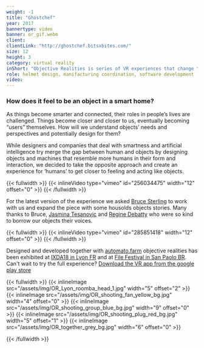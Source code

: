 ```yaml
---
weight: -1
title: "Ghostchef"
year: 2017
bannertype: video
banner: or_gif.webm
client:
clientLink: "http://ghostchef.bitsxbites.com/"
size: 12
height: 3
category: virtual reality
inShort: "Objective Realities is series of VR experiences that change the perspective from a human point of view to the one of an object. In OR you will be able to see and act in a virtual smart home with the capabilities and limitations of a specific object and listen to the invisible chatter that happens between networked things and the home."
role: helmet design, manifacturing coordination, software development
video:
---
```


### How does it feel to be an object in a smart home?

As things become smarter and connected, their roles in people’s lives are challenged. Things become closer and closer to us, eventually becoming “users” themselves. How will we understand objects’ needs and perspectives and potentially design for them?

While designers and companies that deal with smartness and artificial intelligence try merge the gap between human and objects by designing objects and machines that resemble more humans in their form and interaction, we decided to take the opposite approach and create an experience for ‘humans’ to get closer to feeling and acting like objects.

{{< fullwidth >}}
	{{< inlineVideo type="vimeo" id="256034475" width="12" offset="0" >}}
{{< /fullwidth >}}

For the latest version of the experience we asked [Bruce Sterling](https://www.wired.com/category/beyond_the_beyond/) to work with us and expand the piece with some housolds objects stories. Many thanks to Bruce, [Jasmina Tesanovic](https://jasminatesanovic.wordpress.com/) and [Regine Debatty](http://we-make-money-not-art.com/) who were so kind to borrow our objects their voices.

{{< fullwidth >}}
	{{< inlineVideo type="vimeo" id="285851418" width="12" offset="0" >}}
{{< /fullwidth >}}

Designed and developed together with [automato.farm](automato.farm) objective realities has been exhibited at [IXDA18 in Lyon FR](https://interaction18.ixda.org/) and at [File Festival in San Paolo BR](https://file.org.br/file_sp_2018/).
Can't wait to try the full experience? [Download the VR app from the google play store ](https://play.google.com/store/apps/details?id=com.automato.objectiverealities)

{{< fullwidth >}}
	{{< inlineImage src="/assets/img/OR_Lyon_roomba_head_1.jpg" width="5" offset="2" >}}
	{{< inlineImage src="/assets/img/OR_shooting_fan_yellow_bg.jpg" width="4" offset="0" >}}
	{{< inlineImage src="/assets/img/OR_shooting_group_blue_bg.jpg" width="9" offset="0" >}}
	{{< inlineImage src="/assets/img/OR_shooting_plug_red_bg.jpg" width="5" offset="1" >}}
	{{< inlineImage src="/assets/img/OR_together_grey_bg.jpg" width="6" offset="0" >}}

{{< /fullwidth >}}
